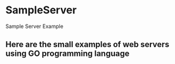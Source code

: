 # SampleServer
Sample Server Example
## Here are the small examples of web servers using GO programming language
